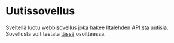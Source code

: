 # Uutissovellus

Sveltellä luotu webbisovellus joka hakee Iltalehden API:sta uutisia. Sovellusta voit testata [tässä](https://uutiset-juhoristolainen.vercel.app/) osoitteessa.
